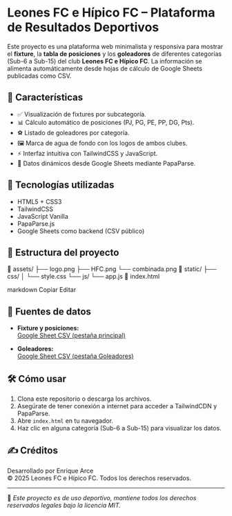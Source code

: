 # Leones FC e Hípico FC – Plataforma de Resultados Deportivos

Este proyecto es una plataforma web minimalista y responsiva para mostrar el **fixture**, la **tabla de posiciones** y los **goleadores** de diferentes categorías (Sub-6 a Sub-15) del club **Leones FC e Hípico FC**. La información se alimenta automáticamente desde hojas de cálculo de Google Sheets publicadas como CSV.

## 🧩 Características

- ✅ Visualización de fixtures por subcategoría.
- 📊 Cálculo automático de posiciones (PJ, PG, PE, PP, DG, Pts).
- ⚽ Listado de goleadores por categoría.
- 🖼️ Marca de agua de fondo con los logos de ambos clubes.
- ⚡ Interfaz intuitiva con TailwindCSS y JavaScript.
- 🔄 Datos dinámicos desde Google Sheets mediante PapaParse.


## 🚀 Tecnologías utilizadas

- HTML5 + CSS3
- TailwindCSS
- JavaScript Vanilla
- PapaParse.js
- Google Sheets como backend (CSV público)

## 📂 Estructura del proyecto

📁 assets/
├── logo.png
├── HFC.png
└── combinada.png
📁 static/
├── css/
│ └── style.css
└── js/
└── app.js
📄 index.html

markdown
Copiar
Editar

## 🔗 Fuentes de datos

- **Fixture y posiciones:**  
  [Google Sheet CSV (pestaña principal)](https://docs.google.com/spreadsheets/d/e/2PACX-1vSYXScoRCoo9DbquvdWPT7CZlImArBABXU552zmZPbsV5f-RPn1GSG4WEetgzctjw/pub?output=csv)

- **Goleadores:**  
  [Google Sheet CSV (pestaña Goleadores)](https://docs.google.com/spreadsheets/d/e/2PACX-1vSYXScoRCoo9DbquvdWPT7CZlImArBABXU552zmZPbsV5f-RPn1GSG4WEetgzctjw/pub?gid=1075599834&single=true&output=csv)

## 🛠️ Cómo usar

1. Clona este repositorio o descarga los archivos.
2. Asegúrate de tener conexión a internet para acceder a TailwindCDN y PapaParse.
3. Abre `index.html` en tu navegador.
4. Haz clic en alguna categoría (Sub-6 a Sub-15) para visualizar los datos.

## ✍️ Créditos

Desarrollado por Enrique Arce  
© 2025 Leones FC e Hípico FC. Todos los derechos reservados.

---

📌 *Este proyecto es de uso deportivo, mantiene todos los derechos reservados legales bajo la licencia MIT.*
